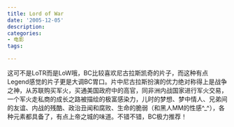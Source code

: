 ```yaml
---
title: Lord of War
date: '2005-12-05'
description:
categories:
- 电影
tags:

---
```

这可不是LoTR而是LoW哦，BC比较喜欢尼古拉斯凯奇的片子，而这种有点Legend感觉的片子更是大调BC胃口。片中尼古拉斯扮演的优力绝对称得上是战争之神，从苏联购买军火，买通美国政府中的高官，同非洲内战国家进行军火交易，一个军火走私商的成长之路被描绘的极富感染力，儿时的梦想、梦中情人、兄弟间的友谊、内战的残酷、政治丑闻和腐败、生命的脆弱（和黑人MM的性感^_^），各种元素都具备了，有点上帝之城的味道。不错不错，BC极力推荐！